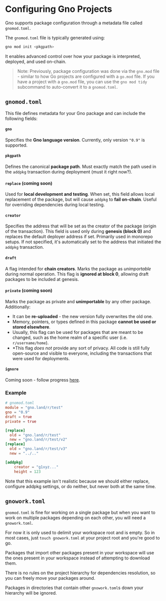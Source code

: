 # Configuring Gno Projects

Gno supports package configuration through a metadata file called `gnomod.toml`.

The `gnomod.toml` file is typically generated using:

```bash
gno mod init <pkgpath>
```

It enables advanced control over how your package is interpreted, deployed, and 
used on-chain.

> Note: Previously, package configuration was done via the `gno.mod` file -
similar to how Go projects are configured with a `go.mod` file. If you have a 
project with a `gno.mod` file, you can use the `gno mod tidy` subcommand to
auto-convert it to a `gnomod.toml`.

## `gnomod.toml`

This file defines metadata for your Gno package and can include the following fields:

#### `gno`  

Specifies the **Gno language version**. Currently, only version `"0.9"` is supported.

#### `pkgpath`  

Defines the canonical **package path**. Must exactly match the path used in the
`addpkg` transaction during deployment (must it right now?).

#### `replace` (coming soon)

Used for **local development and testing**. When set, this field allows local 
replacement of the package, but will cause `addpkg` to **fail on-chain**. Useful
for overriding dependencies during local testing.

#### `creator`  

Specifies the address that will be set as the creator of the package (origin 
of the transaction). This field is used only during **genesis (block 0)** and
replaces the default deployer address if set. Primarily used in monorepo setups.
If not specified, it's automatically set to the address that initiated the `addpkg`
transaction.

#### `draft`  

A flag intended for **chain creators**. Marks the package as *unimportable*
during normal operation. This flag is **ignored at block 0**, allowing draft
packages to be included at genesis.

#### `private` (coming soon)

Marks the package as private and **unimportable** by any other package. Additionally:
- It can be **re-uploaded** - the new version fully overwrites the old one.
- Memory, pointers, or types defined in this package **cannot be used or stored elsewhere**.
- Usually, this flag can be used for packages that are meant to be changed,
  such as the home realm of a specific user (i.e. `r/username/home`).
- *This flag _does not_ provide any sort of privacy. All code is still fully
  open-source and visible to everyone, including the transactions that were used for deployments.

#### `ignore` 

Coming soon - follow progress [here](https://github.com/gnolang/gno/pull/4413).

### Example

```toml
# gnomod.toml
module = "gno.land/r/test"
gno = "0.9"
draft = true
private = true

[replace]
  old = "gno.land/r/test"
  new = "gno.land/r/test/v2"
[replace]
  old = "gno.land/r/test/v3"
  new = "../.."

[addpkg]
    creator = "g1xyz..."
    height = 123
```

Note that this example isn't realistic because we should either replace,
configure addpkg settings, or do neither, but never both at the same time.

## `gnowork.toml`

`gnomod.toml` is fine for working on a single package but when you want to work on multiple packages depending on each other, you will need a `gnowork.toml`.

For now it is only used to delimit your workspace root and is empty. So in most cases, just `touch gnowork.toml` at your project root and you're good to go.

Packages that import other packages present in your workspace will use the ones present in your workspace instead of attempting to download them.

There is no rules on the project hierarchy for dependencies resolution, so you can freely move your packages around.

Packages in directories that contain other `gnowork.toml`s down your hierarchy will be ignored.